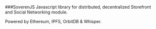 ###SoverenJS
Javascript library for distributed, decentralized Storefront and Social Networking module.

Powered by Ethereum, IPFS, OrbitDB & Whisper.
